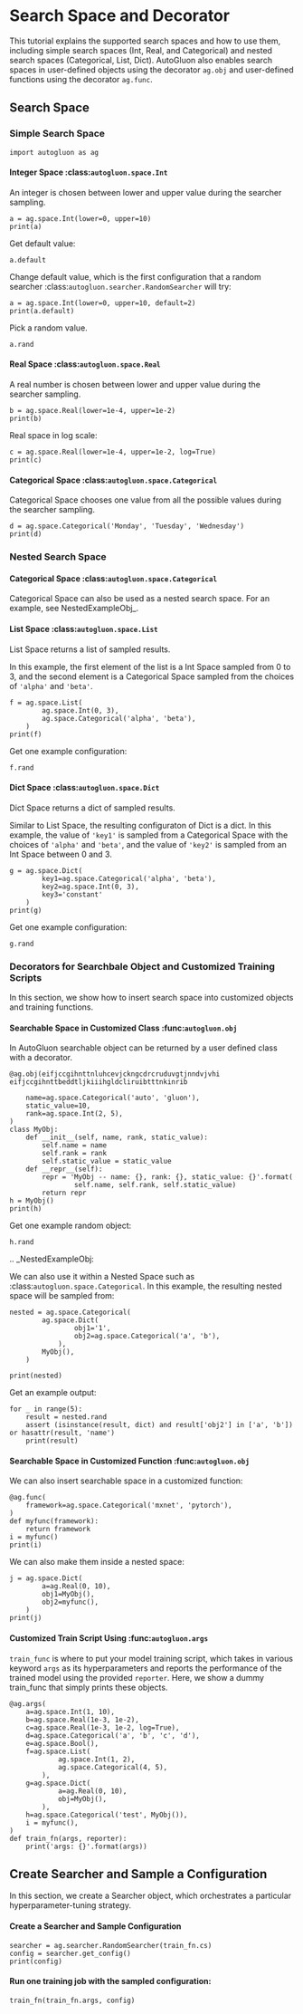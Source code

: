 # Search Space and Decorator

This tutorial explains the supported search spaces and how to use them, including
simple search spaces (Int, Real, and Categorical) and nested search spaces
(Categorical, List, Dict).
AutoGluon also enables search spaces in user-defined objects using the decorator
`ag.obj` and user-defined functions using the decorator `ag.func`.

## Search Space

### Simple Search Space

```{.python .input}
import autogluon as ag
```

#### Integer Space :class:`autogluon.space.Int`

An integer is chosen between lower and upper value during the
searcher sampling.

```{.python .input}
a = ag.space.Int(lower=0, upper=10)
print(a)
```

Get default value:

```{.python .input}
a.default
```

Change default value, which is the first configuration that a random searcher
:class:`autogluon.searcher.RandomSearcher` will try:

```{.python .input}
a = ag.space.Int(lower=0, upper=10, default=2)
print(a.default)
```

Pick a random value.

```{.python .input}
a.rand
```

#### Real Space :class:`autogluon.space.Real`

A real number is chosen between lower and upper value during the
searcher sampling.

```{.python .input}
b = ag.space.Real(lower=1e-4, upper=1e-2)
print(b)
```

Real space in log scale:

```{.python .input}
c = ag.space.Real(lower=1e-4, upper=1e-2, log=True)
print(c)
```

#### Categorical Space :class:`autogluon.space.Categorical`

Categorical Space chooses one value from all the possible values during
the searcher sampling.

```{.python .input}
d = ag.space.Categorical('Monday', 'Tuesday', 'Wednesday')
print(d)
```

### Nested Search Space

#### Categorical Space :class:`autogluon.space.Categorical`

Categorical Space can also be used as a nested search space.
For an example, see NestedExampleObj_.


#### List Space :class:`autogluon.space.List`

List Space returns a list of sampled results.

In this example, the first element of the list is a Int Space sampled
from 0 to 3, and the second element is a Categorical Space sampled
from the choices of `'alpha'` and `'beta'`.

```{.python .input}
f = ag.space.List(
        ag.space.Int(0, 3),
        ag.space.Categorical('alpha', 'beta'),
    )
print(f)
```

Get one example configuration:

```{.python .input}
f.rand
```

#### Dict Space :class:`autogluon.space.Dict`

Dict Space returns a dict of sampled results.

Similar to List Space, the resulting configuraton of Dict is
a dict. In this example, the value of `'key1'` is sampled from
a Categorical Space with the choices of `'alpha'` and `'beta'`,
and the value of `'key2'` is sampled from an Int Space between
0 and 3.

```{.python .input}
g = ag.space.Dict(
        key1=ag.space.Categorical('alpha', 'beta'),
        key2=ag.space.Int(0, 3),
        key3='constant'
    )
print(g)
```

Get one example configuration:

```{.python .input}
g.rand
```

### Decorators for Searchbale Object and Customized Training Scripts

In this section, we show how to insert search space into customized objects and
training functions.

#### Searchable Space in Customized Class :func:`autogluon.obj`

In AutoGluon searchable object can be returned by a user defined class with a decorator.

```{.python .input}
@ag.obj(eifjccgihnttnluhcevjckngcdrcruduvgtjnndvjvhi
eifjccgihnttbeddtljkiiihgldcliruibtttnkinrib

    name=ag.space.Categorical('auto', 'gluon'),
    static_value=10,
    rank=ag.space.Int(2, 5),
)
class MyObj:
    def __init__(self, name, rank, static_value):
        self.name = name
        self.rank = rank
        self.static_value = static_value
    def __repr__(self):
        repr = 'MyObj -- name: {}, rank: {}, static_value: {}'.format(
                self.name, self.rank, self.static_value)
        return repr
h = MyObj()
print(h)
```

Get one example random object:

```{.python .input}
h.rand
```

.. _NestedExampleObj:

We can also use it within a Nested Space such as :class:`autogluon.space.Categorical`.
In this example, the resulting nested space will be sampled from: 

```{.python .input}
nested = ag.space.Categorical(
        ag.space.Dict(
                obj1='1',
                obj2=ag.space.Categorical('a', 'b'),
            ),
        MyObj(),
    )

print(nested)
```

Get an example output:

```{.python .input}
for _ in range(5):
    result = nested.rand
    assert (isinstance(result, dict) and result['obj2'] in ['a', 'b']) or hasattr(result, 'name')
    print(result)
```

#### Searchable Space in Customized Function :func:`autogluon.obj`

We can also insert searchable space in a customized function:

```{.python .input}
@ag.func(
    framework=ag.space.Categorical('mxnet', 'pytorch'),
)
def myfunc(framework):
    return framework
i = myfunc()
print(i)
```

We can also make them inside a nested space:

```{.python .input}
j = ag.space.Dict(
        a=ag.Real(0, 10),
        obj1=MyObj(),
        obj2=myfunc(),
    )
print(j)
```

#### Customized Train Script Using :func:`autogluon.args`

`train_func` is where to put your model training script, which takes in various keyword `args` as its hyperparameters and reports the performance of the trained model using the provided `reporter`. Here, we show a dummy train_func that simply prints these objects.

```{.python .input}
@ag.args(
    a=ag.space.Int(1, 10),
    b=ag.space.Real(1e-3, 1e-2),
    c=ag.space.Real(1e-3, 1e-2, log=True),
    d=ag.space.Categorical('a', 'b', 'c', 'd'),
    e=ag.space.Bool(),
    f=ag.space.List(
            ag.space.Int(1, 2),
            ag.space.Categorical(4, 5),
        ),
    g=ag.space.Dict(
            a=ag.Real(0, 10),
            obj=MyObj(),
        ),
    h=ag.space.Categorical('test', MyObj()),
    i = myfunc(),
)
def train_fn(args, reporter):
    print('args: {}'.format(args))
```

## Create Searcher and Sample a Configuration

In this section, we create a Searcher object, which orchestrates a particular hyperparameter-tuning strategy.

#### Create a Searcher and Sample Configuration

```{.python .input}
searcher = ag.searcher.RandomSearcher(train_fn.cs)
config = searcher.get_config()
print(config)
```

#### Run one training job with the sampled configuration:

```{.python .input}
train_fn(train_fn.args, config)
```
